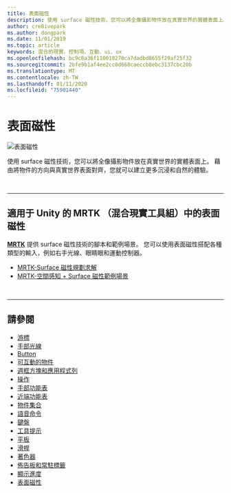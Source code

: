 ```yaml
---
title: 表面磁性
description: 使用 surface 磁性技術，您可以將全像攝影物件放在真實世界的實體表面上。
author: cre8ivepark
ms.author: dongpark
ms.date: 11/01/2019
ms.topic: article
keywords: 混合的現實、控制項、互動、ui、ux
ms.openlocfilehash: bc9c8a36f110010270ca7dadbd8655f29af25f32
ms.sourcegitcommit: 2bfe9b1af4ee2cc0d668caeccb8ebc3137cbc20b
ms.translationtype: MT
ms.contentlocale: zh-TW
ms.lasthandoff: 01/11/2020
ms.locfileid: "75901440"
---
```

# <a name="surface-magnetism"></a>表面磁性

![表面磁性](images/UX/MRTK_SurfaceMagnetism.gif)

使用 surface 磁性技術，您可以將全像攝影物件放在真實世界的實體表面上。 藉由將物件的方向與真實世界表面對齊，您就可以建立更多沉浸和自然的體驗。

<br>

---

## <a name="surface-magnetism-in-mrtk-mixed-reality-toolkit-for-unity"></a>適用于 Unity 的 MRTK （混合現實工具組）中的表面磁性
**[MRTK](https://github.com/Microsoft/MixedRealityToolkit-Unity)** 提供 surface 磁性技術的腳本和範例場景。 您可以使用表面磁性搭配各種類型的輸入，例如右手光線、眼睛眼和運動控制器。

* [MRTK-Surface 磁性規劃求解](https://microsoft.github.io/MixedRealityToolkit-Unity/Documentation/README_Solver.html#surfacemagnetism)
* [MRTK-空間感知 + Surface 磁性範例場景](https://github.com/microsoft/MixedRealityToolkit-Unity/blob/mrtk_development/Assets/MixedRealityToolkit.Examples/Demos/Solvers/Scenes/SurfaceMagnetismSpatialAwarenessExample.unity)


<br>

---

## <a name="see-also"></a>請參閱

* [游標](cursors.md)
* [手部光線](point-and-commit.md)
* [Button](button.md)
* [可互動的物件](interactable-object.md)
* [週框方塊和應用程式列](app-bar-and-bounding-box.md)
* [操作](direct-manipulation.md)
* [手部功能表](hand-menu.md)
* [近端功能表](near-menu.md)
* [物件集合](object-collection.md)
* [語音命令](voice-input.md)
* [鍵盤](keyboard.md)
* [工具提示](tooltip.md)
* [平板](slate.md)
* [滑桿](slider.md)
* [著色器](shader.md)
* [佈告板和常駐標籤](billboarding-and-tag-along.md)
* [顯示進度](progress.md)
* [表面磁性](surface-magnetism.md)
